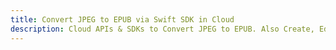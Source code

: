 ---title: Convert JPEG to EPUB via Swift SDK in Clouddescription: Cloud APIs & SDKs to Convert JPEG to EPUB. Also Create, Edit & Render Microsoft Word & OpenOffice documents in the Cloud.---